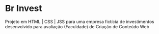 # Br Invest
Projeto em HTML | CSS | JSS para uma empresa fictícia de investimentos desenvolvido para avaliação (Faculdade) de Criação de Conteúdo Web
